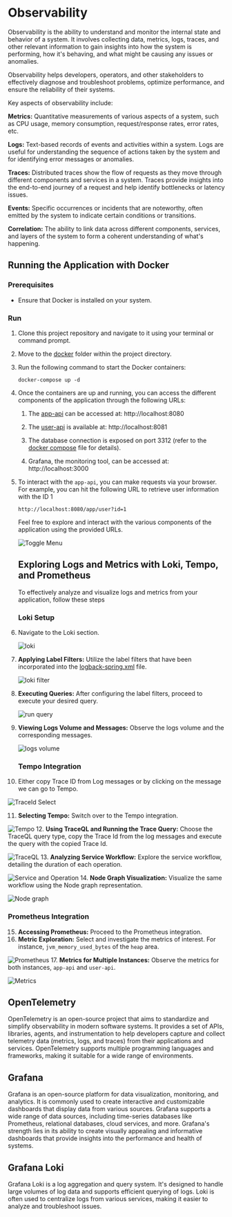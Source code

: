 # Observability

Observability is the ability to understand and monitor the internal state and behavior of a system. It involves collecting data, metrics, logs, traces, and other relevant information to gain insights into how the system is performing, how it's behaving, and what might be causing any issues or anomalies. </p>

Observability helps developers, operators, and other stakeholders to effectively diagnose and troubleshoot problems, optimize performance, and ensure the reliability of their systems.

Key aspects of observability include:

**Metrics:** Quantitative measurements of various aspects of a system, such as CPU usage, memory consumption, request/response rates, error rates, etc.

**Logs:** Text-based records of events and activities within a system. Logs are useful for understanding the sequence of actions taken by the system and for identifying error messages or anomalies.

**Traces:** Distributed traces show the flow of requests as they move through different components and services in a system. Traces provide insights into the end-to-end journey of a request and help identify bottlenecks or latency issues.

**Events:** Specific occurrences or incidents that are noteworthy, often emitted by the system to indicate certain conditions or transitions.

**Correlation:** The ability to link data across different components, services, and layers of the system to form a coherent understanding of what's happening.

## Running the Application with Docker

### Prerequisites

- Ensure that Docker is installed on your system.

### Run

1. Clone this project repository and navigate to it using your terminal or command prompt.

2. Move to the [docker](./docker) folder within the project directory.

3. Run the following command to start the Docker containers:
   ```
   docker-compose up -d
   ```
4. Once the containers are up and running, you can access the different components of the application through the following URLs:

   1. The [app-api](./app) can be accessed at: http://localhost:8080
   
   2. The [user-api](./user) is available at: http://localhost:8081
   
   3. The database connection is exposed on port 3312 (refer to the [docker compose](./docker/compose.yaml) file for details).
   
   4. Grafana, the monitoring tool, can be accessed at: http://localhost:3000
   
5. To interact with the `app-api`, you can make requests via your browser. For example, you can hit the following URL to retrieve user information with the ID 1
   ```
   http://localhost:8080/app/user?id=1
   ```
   Feel free to explore and interact with the various components of the application using the provided URLs.

   ![Toggle Menu](./images/Grafana%20Toggle%20Menu.png)

   ## Exploring Logs and Metrics with Loki, Tempo, and Prometheus

   To effectively analyze and visualize logs and metrics from your application, follow these steps

   ### Loki Setup

6. Navigate to the Loki section.

   ![loki](./images/Loki.png)
7. **Applying Label Filters:** Utilize the label filters that have been incorporated into the [logback-spring.xml](./app/src/main/resources/logback-spring.xml) file.

    ![loki filter](./images/Loki%20Label%20Filters.png)
8. **Executing Queries:** After configuring the label filters, proceed to execute your desired query.

    ![run query](./images/Loki%20Run%20Query.png)
9. **Viewing Logs Volume and Messages:** Observe the logs volume and the corresponding messages.

    ![logs volume](./images/Loki%20Log%20Volume%20and%20Messages.png)

   ### Tempo Integration

10. Either copy Trace ID from Log messages or by clicking on the message we can go to Tempo.

   ![TraceId Select](./images/Select%20TraceId.png)

11. **Selecting Tempo:** Switch over to the Tempo integration.

   ![Tempo](./images/Tempo.png)
12. **Using TraceQL and Running the Trace Query:** Choose the TraceQL query type, copy the Trace Id from the log messages and execute the query with the copied Trace Id.

   ![TraceQL](./images/TraceQL.png)
13. **Analyzing Service Workflow:** Explore the service workflow, detailing the duration of each operation.

   ![Service and Operation](./images/Service%20Operation.png)
14. **Node Graph Visualization:** Visualize the same workflow using the Node graph representation.

   ![Node graph](./images/Node%20Graph.png)

   ### Prometheus Integration

15. **Accessing Prometheus:** Proceed to the Prometheus integration.
16. **Metric Exploration:** Select and investigate the metrics of interest. For instance, `jvm_memory_used_bytes` of the `heap` area.

   ![Prometheus](./images/Prometheus.png)
17. **Metrics for Multiple Instances:** Observe the metrics for both instances, `app-api` and `user-api`.

   ![Metrics](./images/Prometheus%20Graph%20Table.png)


## OpenTelemetry

OpenTelemetry is an open-source project that aims to standardize and simplify observability in modern software systems. It provides a set of APIs, libraries, agents, and instrumentation to help developers capture and collect telemetry data (metrics, logs, and traces) from their applications and services. OpenTelemetry supports multiple programming languages and frameworks, making it suitable for a wide range of environments.

## Grafana

Grafana is an open-source platform for data visualization, monitoring, and analytics. It is commonly used to create interactive and customizable dashboards that display data from various sources. Grafana supports a wide range of data sources, including time-series databases like Prometheus, relational databases, cloud services, and more. Grafana's strength lies in its ability to create visually appealing and informative dashboards that provide insights into the performance and health of systems.

## Grafana Loki

Grafana Loki is a log aggregation and query system. It's designed to handle large volumes of log data and supports efficient querying of logs. Loki is often used to centralize logs from various services, making it easier to analyze and troubleshoot issues.
